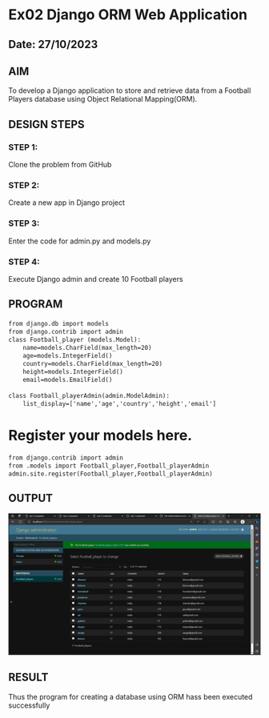 # Ex02 Django ORM Web Application
## Date: 27/10/2023

## AIM
To develop a Django application to store and retrieve data from a Football Players database using Object Relational Mapping(ORM).

## DESIGN STEPS

### STEP 1:
Clone the problem from GitHub

### STEP 2:
Create a new app in Django project

### STEP 3:
Enter the code for admin.py and models.py

### STEP 4:
Execute Django admin and create 10 Football players

## PROGRAM
```
from django.db import models
from django.contrib import admin
class Football_player (models.Model):
    name=models.CharField(max_length=20)
    age=models.IntegerField()
    country=models.CharField(max_length=20)
    height=models.IntegerField()
    email=models.EmailField()

class Football_playerAdmin(admin.ModelAdmin):
    list_display=['name','age','country','height','email']
```
# Register your models here.
```
from django.contrib import admin
from .models import Football_player,Football_playerAdmin
admin.site.register(Football_player,Football_playerAdmin)

```

## OUTPUT

![Alt text](<Screenshot 2023-10-19 114748.png>)

## RESULT
Thus the program for creating a database using ORM hass been executed successfully
